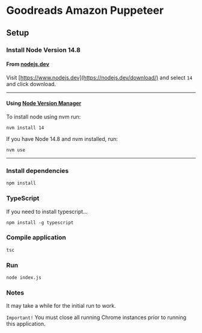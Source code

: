 # Goodreads Amazon Puppeteer

## Setup 

### Install Node Version 14.8

#### From [nodejs.dev](https://www.nodejs.dev)
Visit 
[https://www.nodejs.dev](https://nodejs.dev/download/) and select `14` and click download.

---

#### Using [Node Version Manager](https://github.com/nvm-sh/nvm)


To install node using nvm run:
```
nvm install 14
```
If you have Node 14.8 and nvm installed, run: 
```
nvm use
```
---
### Install dependencies

```
npm install
```
### TypeScript
If you need to install typescript...
```
npm install -g typescript
```
### Compile application

```
tsc
```

### Run
```
node index.js
```

### Notes
It may take a while for the initial run to work.

`Important!` You must close all running Chrome instances prior to running this application.